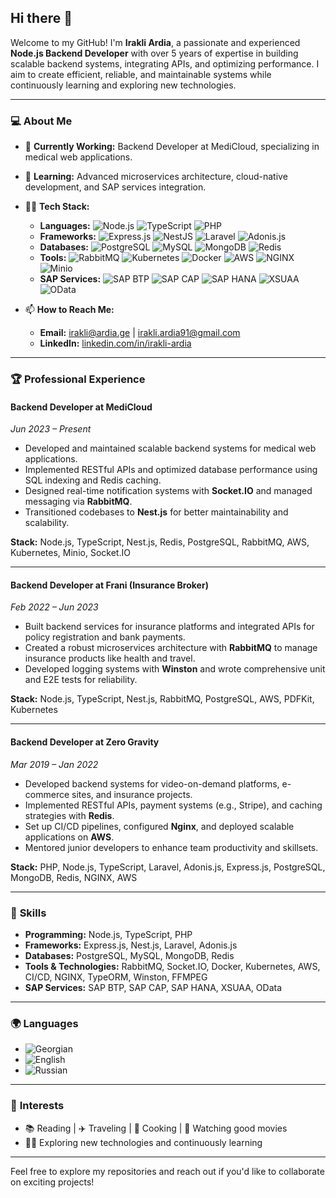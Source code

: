 ## Hi there 👋

Welcome to my GitHub! I'm **Irakli Ardia**, a passionate and experienced **Node.js Backend Developer** with over 5 years of expertise in building scalable backend systems, integrating APIs, and optimizing performance. I aim to create efficient, reliable, and maintainable systems while continuously learning and exploring new technologies.

---

### 💻 **About Me**
- 🔭 **Currently Working:** Backend Developer at MediCloud, specializing in medical web applications.
- 🌱 **Learning:** Advanced microservices architecture, cloud-native development, and SAP services integration.
- 👨‍💻 **Tech Stack:**
  - **Languages:** ![Node.js](https://img.shields.io/badge/Node.js-339933?logo=node.js&logoColor=white) ![TypeScript](https://img.shields.io/badge/TypeScript-007ACC?logo=typescript&logoColor=white) ![PHP](https://img.shields.io/badge/PHP-777BB4?logo=php&logoColor=white)
  - **Frameworks:** ![Express.js](https://img.shields.io/badge/Express.js-000000?logo=express&logoColor=white) ![NestJS](https://img.shields.io/badge/NestJS-E0234E?logo=nestjs&logoColor=white) ![Laravel](https://img.shields.io/badge/Laravel-FF2D20?logo=laravel&logoColor=white) ![Adonis.js](https://img.shields.io/badge/Adonis.js-220052?logo=adonisjs&logoColor=white)
  - **Databases:** ![PostgreSQL](https://img.shields.io/badge/PostgreSQL-4169E1?logo=postgresql&logoColor=white) ![MySQL](https://img.shields.io/badge/MySQL-4479A1?logo=mysql&logoColor=white) ![MongoDB](https://img.shields.io/badge/MongoDB-47A248?logo=mongodb&logoColor=white) ![Redis](https://img.shields.io/badge/Redis-DC382D?logo=redis&logoColor=white)
  - **Tools:** ![RabbitMQ](https://img.shields.io/badge/RabbitMQ-FF6600?logo=rabbitmq&logoColor=white) ![Kubernetes](https://img.shields.io/badge/Kubernetes-326CE5?logo=kubernetes&logoColor=white) ![Docker](https://img.shields.io/badge/Docker-2496ED?logo=docker&logoColor=white) ![AWS](https://img.shields.io/badge/AWS-232F3E?logo=amazonaws&logoColor=white) ![NGINX](https://img.shields.io/badge/NGINX-269539?logo=nginx&logoColor=white) ![Minio](https://img.shields.io/badge/Minio-9400D3?logo=minio&logoColor=white)
  - **SAP Services:** ![SAP BTP](https://img.shields.io/badge/SAP%20BTP-0FAAFF?logo=sap&logoColor=white) ![SAP CAP](https://img.shields.io/badge/SAP%20CAP-0FAAFF?logo=sap&logoColor=white) ![SAP HANA](https://img.shields.io/badge/SAP%20HANA-0FAAFF?logo=sap&logoColor=white) ![XSUAA](https://img.shields.io/badge/XSUAA-0FAAFF?logo=sap&logoColor=white) ![OData](https://img.shields.io/badge/OData-0FAAFF?logo=sap&logoColor=white)

- 📫 **How to Reach Me:**  
  - **Email:** [irakli@ardia.ge](mailto:irakli@ardia.ge) | [irakli.ardia91@gmail.com](mailto:irakli.ardia91@gmail.com)
  - **LinkedIn:** [linkedin.com/in/irakli-ardia](https://linkedin.com/in/irakli-ardia)

---

### 🏆 **Professional Experience**

#### **Backend Developer at MediCloud**  
*Jun 2023 – Present*  
- Developed and maintained scalable backend systems for medical web applications.  
- Implemented RESTful APIs and optimized database performance using SQL indexing and Redis caching.  
- Designed real-time notification systems with **Socket.IO** and managed messaging via **RabbitMQ**.  
- Transitioned codebases to **Nest.js** for better maintainability and scalability.  

**Stack:** Node.js, TypeScript, Nest.js, Redis, PostgreSQL, RabbitMQ, AWS, Kubernetes, Minio, Socket.IO  

---

#### **Backend Developer at Frani (Insurance Broker)**  
*Feb 2022 – Jun 2023*  
- Built backend services for insurance platforms and integrated APIs for policy registration and bank payments.  
- Created a robust microservices architecture with **RabbitMQ** to manage insurance products like health and travel.  
- Developed logging systems with **Winston** and wrote comprehensive unit and E2E tests for reliability.  

**Stack:** Node.js, TypeScript, Nest.js, RabbitMQ, PostgreSQL, AWS, PDFKit, Kubernetes  

---

#### **Backend Developer at Zero Gravity**  
*Mar 2019 – Jan 2022*  
- Developed backend systems for video-on-demand platforms, e-commerce sites, and insurance projects.  
- Implemented RESTful APIs, payment systems (e.g., Stripe), and caching strategies with **Redis**.  
- Set up CI/CD pipelines, configured **Nginx**, and deployed scalable applications on **AWS**.  
- Mentored junior developers to enhance team productivity and skillsets.  

**Stack:** PHP, Node.js, TypeScript, Laravel, Adonis.js, Express.js, PostgreSQL, MongoDB, Redis, NGINX, AWS  

---

### 🌟 **Skills**
- **Programming:** Node.js, TypeScript, PHP  
- **Frameworks:** Express.js, Nest.js, Laravel, Adonis.js  
- **Databases:** PostgreSQL, MySQL, MongoDB, Redis  
- **Tools & Technologies:** RabbitMQ, Socket.IO, Docker, Kubernetes, AWS, CI/CD, NGINX, TypeORM, Winston, FFMPEG  
- **SAP Services:** SAP BTP, SAP CAP, SAP HANA, XSUAA, OData  

---

### 🌍 **Languages**
- ![Georgian](https://img.shields.io/badge/Georgian-Native-blue)  
- ![English](https://img.shields.io/badge/English-B2-green)  
- ![Russian](https://img.shields.io/badge/Russian-B2-green)  

---

### 🎯 **Interests**
- 📚 Reading | ✈️ Traveling | 🍳 Cooking | 🎥 Watching good movies  
- 👨‍💻 Exploring new technologies and continuously learning  

---

Feel free to explore my repositories and reach out if you'd like to collaborate on exciting projects!
